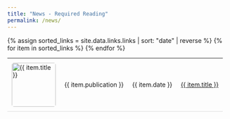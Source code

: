 ```yaml
---
title: "News - Required Reading"
permalink: /news/
---
```


<style>
  /* Style for a lighter separator line */
  table {
    border-collapse: collapse;
    width: 100%;
  }
  tr {
    border-bottom: 1px solid #ddd; /* Lighter line */
  }
  td {
    padding: 10px;
  }
  img {
    width: 100px;
    border-radius: 5px;
    display: block;
    margin: auto;
  }
  /* Hide headers */
  thead {
    display: none;
  }
  .no-wrap {
    white-space: nowrap; /* Prevents line breaks */
  }
  .small-text-table {
    font-size: 14px; /* Adjust this size as needed */
  }

</style>

<table class="small-text-table">
  <thead>
    <tr>
      <th>Image</th>
      <th>Article Title</th>
      <th>Publication</th>
      <th>Date</th>
    </tr>
  </thead>
  <tbody>
    {% assign sorted_links = site.data.links.links | sort: "date" | reverse %}
    {% for item in sorted_links %}
    <tr>
      <td>
        <img src="{{ item.image }}" alt="{{ item.title }}">
      </td>
      <td>{{ item.publication }}</td>
      <td class="no-wrap">{{ item.date }}</td>
      <td><a href="{{ item.url }}" target="_blank">{{ item.title }}</a></td>
    </tr>
    {% endfor %}
  </tbody>
</table>

